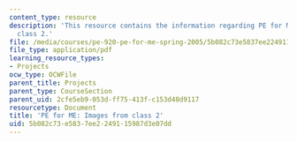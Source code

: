 ```yaml
---
content_type: resource
description: 'This resource contains the information regarding PE for ME: Images from
  class 2.'
file: /media/courses/pe-920-pe-for-me-spring-2005/5b082c73e5837ee2249115987d3e07dd_MITPE_920S05_2.pdf
file_type: application/pdf
learning_resource_types:
- Projects
ocw_type: OCWFile
parent_title: Projects
parent_type: CourseSection
parent_uid: 2cfe5eb9-053d-ff75-413f-c153d48d9117
resourcetype: Document
title: 'PE for ME: Images from class 2'
uid: 5b082c73-e583-7ee2-2491-15987d3e07dd
---
```

